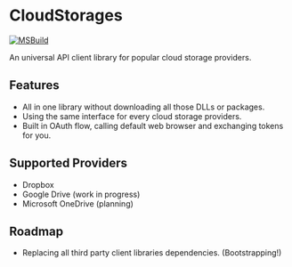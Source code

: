 # CloudStorages

[![MSBuild](https://github.com/Tennyleaz/CloudStorages/workflows/MSBuild/badge.svg)](https://github.com/Tennyleaz/CloudStorages/actions?query=workflow%3AMSBuild)

An universal API client library for popular cloud storage providers.

## Features
* All in one library without downloading all those DLLs or packages.
* Using the same interface for every cloud storage providers.
* Built in OAuth flow, calling default web browser and exchanging tokens for you.

## Supported Providers
* Dropbox
* Google Drive (work in progress)
* Microsoft OneDrive (planning)

## Roadmap
* Replacing all third party client libraries dependencies. (Bootstrapping!)
